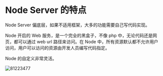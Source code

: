 # Node Server 的特点

Node Server 偏底层，如果不适用框架，大多的功能需要自己写代码实现。

Node  开启的 Web 服务，是一个完全的黑盒子，不像 php 中，无论代码还是网页，都可以通过 web url 路径来访问。在 Node 中，所有资源默认都不允许用户访问，用户可以访问的资源由开发人员编写代码指定。                                                                                                 

Node 的自定义非常灵活。

![81223477](http://free-en-01.oss.tusy.xyz/2020114/8069-13f5zhz.whbsg.png)